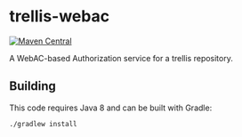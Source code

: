# trellis-webac

[![Maven Central](https://maven-badges.herokuapp.com/maven-central/org.trellisldp/trellis-webac/badge.svg)](https://maven-badges.herokuapp.com/maven-central/org.trellisldp/trellis-webac/)

A WebAC-based Authorization service for a trellis repository.

## Building

This code requires Java 8 and can be built with Gradle:

    ./gradlew install
